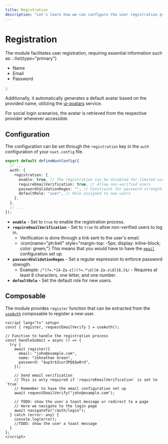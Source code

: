 ```yaml
---
title: Registration
description: "Let's learn how we can configure the user registration process."
---
```


# Registration

The module facilitates user registration, requiring essential information such as:
::list{type="primary"}

- Name
- Email
- Password

::

Additionally, it automatically generates a default avatar based on the provided name, utilizing the [ui-avatars](https://ui-avatars.com) service.

For social login scenarios, the avatar is retrieved from the respective provider whenever accessible.

## Configuration

The configuration can be set through the `registration` key in the `auth` configuration of your `nuxt.config` file.

```ts [nuxt.config.js]
export default defineNuxtConfig({
  // ...
  auth: {
    registration: {
      enable: true, // The registration can be disabled for limited user base.
      requireEmailVerification: true, // Allow non-verified users
      passwordValidationRegex: "", // Constraint for password strength
      defaultRole: "user", // Role assigned to new users
    },
  },
  // ...
});
```

- **`enable`** - Set to `true` to enable the registration process.
- **`requireEmailVerification`** - Set to `true` to allow non-verified users to log in.
  - Verification is done through a link sent to the user's email.
  - :icon{name="ph:bell" style="margin-top: -5px; display: inline-block; color: green;"} This means that you would have to have the [`email`](/configuration/email) configuration set up.
- **`passwordValidationRegex`** - Set a regular expression to enforce password strength.
  - Example: `/^(?=.*[A-Za-z])(?=.*\d)[A-Za-z\d]{8,}$/` - Requires at least 8 characters, one letter, and one number.
- **`defaultRole`** - Set the default role for new users.

## Composable

The module provides `register` function that can be extracted from the [`useAuth`](/composables#useauth) composable to register a new user.

```vue [register.vue]
<script lang="ts" setup>
const { register, requestEmailVerify } = useAuth();

// Function to handle the registration process
const handleSubmit = async () => {
  try {
    await register({
      email: "john@example.com",
      name: "Johnathan Green",
      password: "$up3r$3cur3P@$$w0rd",
    });

    // Send email verification
    // This is only required if `requireEmailVerification` is set to `true`
    // Remember to have the email configuration set up
    await requestEmailVerify("john@example.com");

    // TODO: show the user a toast message or redirect to a page
    // Here we navigate to the login page
    await navigateTo("/auth/login");
  } catch (error: any) {
    console.log(error);
    //TODO: show the user a toast message
  }
};
</script>
```
